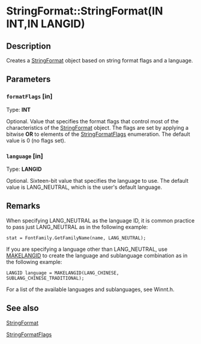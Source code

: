 # StringFormat::StringFormat(IN INT,IN LANGID)

## Description

Creates a [StringFormat](https://learn.microsoft.com/windows/desktop/api/gdiplusstringformat/nl-gdiplusstringformat-stringformat) object based on string format flags and a language.

## Parameters

### `formatFlags` [in]

Type: **INT**

Optional. Value that specifies the format flags that control most of the characteristics of the [StringFormat](https://learn.microsoft.com/windows/desktop/api/gdiplusstringformat/nl-gdiplusstringformat-stringformat) object. The flags are set by applying a bitwise
**OR** to elements of the [StringFormatFlags](https://learn.microsoft.com/windows/desktop/api/gdiplusenums/ne-gdiplusenums-stringformatflags) enumeration. The default value is 0 (no flags set).

### `language` [in]

Type: **LANGID**

Optional. Sixteen-bit value that specifies the language to use. The default value is LANG_NEUTRAL, which is the user's default language.

## Remarks

When specifying LANG_NEUTRAL as the language ID, it is common practice to pass just LANG_NEUTRAL as in the following example:

`stat = FontFamily.GetFamilyName(name, LANG_NEUTRAL);`

If you are specifying a language other than LANG_NEUTRAL, use [MAKELANGID](https://learn.microsoft.com/windows/desktop/api/winnt/nf-winnt-makelangid) to create the language and sublanguage combination as in the following example:

`LANGID language = MAKELANGID(LANG_CHINESE, SUBLANG_CHINESE_TRADITIONAL);`

For a list of the available languages and sublanguages, see Winnt.h.

## See also

[StringFormat](https://learn.microsoft.com/windows/desktop/api/gdiplusstringformat/nl-gdiplusstringformat-stringformat)

[StringFormatFlags](https://learn.microsoft.com/windows/desktop/api/gdiplusenums/ne-gdiplusenums-stringformatflags)